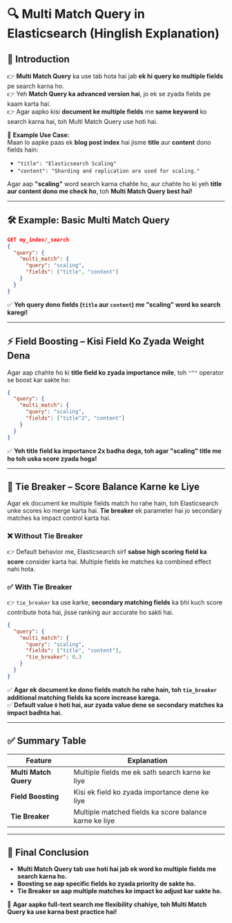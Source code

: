 # 🔍 **Multi Match Query in Elasticsearch (Hinglish Explanation)**

## 📌 **Introduction**

👉 **Multi Match Query** ka use tab hota hai jab **ek hi query ko multiple fields** pe search karna ho.  
👉 Yeh **Match Query ka advanced version hai**, jo ek se zyada fields pe kaam karta hai.  
👉 Agar aapko kisi **document ke multiple fields** me **same keyword** ko search karna hai, toh Multi Match Query use hoti hai.

🚀 **Example Use Case:**  
Maan lo aapke paas ek **blog post index** hai jisme **title** aur **content** dono fields hain:

- `"title": "Elasticsearch Scaling"`
- `"content": "Sharding and replication are used for scaling."`

Agar aap **"scaling"** word search karna chahte ho, aur chahte ho ki yeh **title aur content dono me check ho**, toh **Multi Match Query best hai!**

---

## 🛠 **Example: Basic Multi Match Query**

```json
GET my_index/_search
{
  "query": {
    "multi_match": {
      "query": "scaling",
      "fields": ["title", "content"]
    }
  }
}
```

✅ **Yeh query dono fields (`title` aur `content`) me "scaling" word ko search karegi!**

---

## ⚡ **Field Boosting – Kisi Field Ko Zyada Weight Dena**

Agar aap chahte ho ki **title field ko zyada importance mile**, toh `"^"` operator se boost kar sakte ho:

```json
{
  "query": {
    "multi_match": {
      "query": "scaling",
      "fields": ["title^2", "content"]
    }
  }
}
```

✅ **Yeh title field ka importance 2x badha dega, toh agar "scaling" title me ho toh uska score zyada hoga!**

---

## 🎯 **Tie Breaker – Score Balance Karne ke Liye**

Agar ek document ke multiple fields match ho rahe hain, toh Elasticsearch unke scores ko merge karta hai. **Tie breaker** ek parameter hai jo secondary matches ka impact control karta hai.

### ❌ **Without Tie Breaker**

👉 Default behavior me, Elasticsearch sirf **sabse high scoring field ka score** consider karta hai. Multiple fields ke matches ka combined effect nahi hota.

### ✅ **With Tie Breaker**

👉 `tie_breaker` ka use karke, **secondary matching fields** ka bhi kuch score contribute hota hai, jisse ranking aur accurate ho sakti hai.

```json
{
  "query": {
    "multi_match": {
      "query": "scaling",
      "fields": ["title", "content"],
      "tie_breaker": 0.3
    }
  }
}
```

✅ **Agar ek document ke dono fields match ho rahe hain, toh `tie_breaker` additional matching fields ka score increase karega.**  
✅ **Default value `0` hoti hai, aur zyada value dene se secondary matches ka impact badhta hai.**

---

## ✅ **Summary Table**

| **Feature**           | **Explanation**                                        |
| --------------------- | ------------------------------------------------------ |
| **Multi Match Query** | Multiple fields me ek sath search karne ke liye        |
| **Field Boosting**    | Kisi ek field ko zyada importance dene ke liye         |
| **Tie Breaker**       | Multiple matched fields ka score balance karne ke liye |

---

## 🎯 **Final Conclusion**

- **Multi Match Query tab use hoti hai jab ek word ko multiple fields me search karna ho.**
- **Boosting se aap specific fields ko zyada priority de sakte ho.**
- **Tie Breaker se aap multiple matches ke impact ko adjust kar sakte ho.**

🚀 **Agar aapko full-text search me flexibility chahiye, toh Multi Match Query ka use karna best practice hai!**
